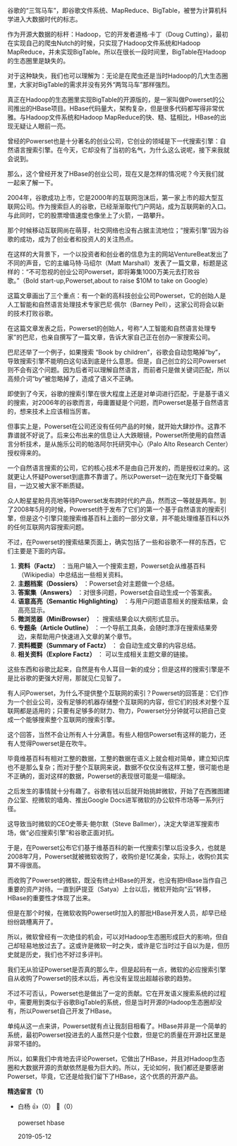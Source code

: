 谷歌的“三驾马车”，即谷歌文件系统、MapReduce、BigTable，被誉为计算机科学进入大数据时代的标志。

作为开源大数据的标杆：Hadoop，它的开发者道格·卡丁（Doug Cutting），最初在实现自己的爬虫Nutch的时候，只实现了Hadoop文件系统和Hadoop MapReduce，并未实现BigTable。所以在很长一段时间里，BigTable在Hadoop的生态圈里是缺失的。

对于这种缺失，我们也可以理解为：无论是在爬虫还是当时Hadoop的几大生态圈里，大家对BigTable的需求并没有另外“两驾马车”那样强烈。

真正在Hadoop的生态圈里实现BigTable的开源版的，是一家叫做Powerset的公司推出的HBase项目。HBase代码量大，架构复杂，但是很多代码都写得非常优雅。与Hadoop文件系统和Hadoop MapReduce的快、糙、猛相比，HBase的出现无疑让人眼前一亮。

曾经的Powerset也是十分著名的创业公司，它创业的领域是下一代搜索引擎：自然语言搜索引擎。在今天，它却没有了当初的名气，为什么这么说呢，接下来我就会说到。

那么，这个曾经开发了HBase的创业公司，现在又是怎样的情况呢？今天我们就一起来了解一下。

2004年，谷歌成功上市，它是2000年的互联网泡沫后，第一家上市的超大型互联网公司。作为搜索巨人的谷歌，已经渐渐取代门户网站，成为互联网新的入口。与此同时，它的股票增值速度也像坐上了火箭，一路攀升。

那个时候移动互联网尚在萌芽，社交网络也没有占据主流地位；“搜索引擎”因为谷歌的成功，成为了创业者和投资人的关注热点。

在这样的大背景下，一个以投资者和创业者的信息为主的网站VentureBeat发出了不同的声音，它的主编马特·马绍尔（Matt Marshall）发表了一篇文章，标题是这样的：“不可忽视的创业公司Powerset，即将筹集1000万美元去打败谷歌。”（Bold start-up,Powerset,about to raise $10M to take on Google）

这篇文章画出了三个重点：有一个新的高科技创业公司Powerset，它的创始人是人工智能和自然语言处理技术专家巴尼·佩尔（Barney Pell），这家公司将会以新的技术打败谷歌。

在这篇文章发表之后，Powerset的创始人，号称“人工智能和自然语言处理专家”的巴尼，也亲自撰写了一篇文章，告诉大家自己正在创办一家搜索公司。

巴尼还举了一个例子，如果搜索 “Book by children”，谷歌会自动忽略掉“by”，导致搜索引擎不能明白这句话到底是什么意思。但是，自己创立的公司Powerset则不会有这个问题。因为后者可以理解自然语言，而前者只是做关键词匹配，所以高频介词“by”被忽略掉了，造成了语义不正确。

即使到了今天，谷歌的搜索引擎在很大程度上还是对单词进行匹配，于是基于语义的搜索，对2006年的谷歌而言，毋庸置疑是个问题，而Powerset是基于自然语言的，想来技术上应该相当厉害。

但事实上是，Powerset在公司还没有任何产品的时候，就开始大肆炒作。这靠不靠谱就不好说了。后来公布出来的信息让人大跌眼镜，Powerset所使用的自然语言分析技术，是从施乐公司的帕洛阿尔托研究中心（Palo Alto Research Center）授权得来的。

一个自然语言搜索的公司，它的核心技术不是由自己开发的，而是授权过来的。这就更让人怀疑Powerset到底靠不靠谱了。所以Powerset一边在聚光灯下备受瞩目，一边又被大家不断质疑。

众人盼星星盼月亮地等待Powerset发布跨时代的产品，然而这一等就是两年。到了2008年5月的时候，Powerset终于发布了它们的第一个基于自然语言的搜索引擎，但是这个引擎只能搜索维基百科上面的一部分文章，并不能处理维基百科以外的任何互联网内容搜索问题。

不过，在Powerset的搜索结果页面上，确实包括了一些和谷歌不一样的东西，它们主要是下面的内容。

1. **资料（Factz）** ：当用户输入一个搜索主题，Powerset会从维基百科（Wikipedia）中总结出一些相关资料。
2. **主题档案（Dossiers）** ：Powerset会对主题做一个总结。
3. **答案集（Answers）** ：对很多问题，Powerset会自动生成一个答案表。
4. **语意高亮（Semantic Highlighting）** ：与用户问题语意相关的搜索结果，会高亮显示。
5. **微浏览器（MiniBrowser）** ： 搜索结果会以大纲形式显示。
6. **专题条（Article Outline）** ：一个导航工具条，会随时漂浮在搜索结果旁边，来帮助用户快速进入文章的某个章节。
7. **资料概要（Summary of Factz）** ： 会自动生成文章的内容总结。
8. **相关资料（Explore Factz）** ： 可以生成相关主题文章的链接。

这些东西和谷歌比起来，自然是有令人耳目一新的成分；但是这样的搜索引擎是不是比谷歌的更强大好用，那就见仁见智了。

有人问Powerset，为什么不提供整个互联网的索引？Powerset的回答是：它们作为一个创业公司，没有足够的机器存储整个互联网的内容，但它们的技术对整个互联网都是适用的；只要有足够多的财力、物力，Powerset分分钟就可以把自己变成一个能够搜索整个互联网的搜索引擎。

这个回答，当然不会让所有人十分满意。有些人相信Powerset有这样的能力，还有人觉得Powerset是在吹牛。

毕竟维基百科有相对工整的数据，工整的数据在语义上就会相对简单，建立知识库也不是那么复杂；而对于整个互联网来说，数据不仅仅没有这样工整，很可能也是不正确的，面对这样的数据，Powerset的表现很可能是一塌糊涂。

之后发生的事情就十分有趣了。谷歌有钱以后就开始挑衅微软，开始了在西雅图建办公室、挖微软的墙角、推出Google Docs进军微软的办公软件市场等一系列行径。

这导致当时微软的CEO史蒂夫·鲍尔默（Steve Ballmer），决定大举进军搜索市场，做“必应搜索引擎”和谷歌正面对抗。

于是，在Powerset公布它们基于维基百科的新一代搜索引擎以后没多久，也就是2008年7月，Powerset就被微软收购了，收购价是1亿美金，实际上，收购价其实算不得很高。

而收购了Powerset的微软，既没有终止HBase的开发，也没有把HBase当作自己重要的资产对待。一直到萨提亚（Satya）上台以后，微软开始向“云”转移，HBase的重要性才体现了出来。

但是在那个时候，在微软收购Powerset时加入的那批HBase开发人员，却早已经纷纷跳槽离开了。

所以，微软曾经有一次绝佳的机会，可以对Hadoop生态圈形成巨大的影响，但自己却轻易地放过去了。这或许是微软一时之失，或许是它当时过于自以为是，但历史就是历史，我们也不好过多评判。

我们无从验证Powerset是否真的那么牛，但是起码有一点，微软的必应搜索引擎自从收购了Powerset的技术以后，再也没有呈现出超越谷歌的趋势。

不过不可否认，Powerset也是做出了一定的贡献。它在开发语义搜索系统的过程中，需要用到类似于谷歌BigTable的系统，但是当时开源的Hadoop生态圈却没有，所以Powerset自己开发了HBase。

单纯从这一点来讲，Powerset就有点让我刮目相看了。HBase并非是一个简单的系统，最初Powerset投进去的人虽然只是个位数，但是它的质量在开源社区里是非常不错的。

所以，如果我们中肯地去评论Powerset，它做出了HBase，并且对Hadoop生态圈和大数据开源的贡献依然是极为巨大的。所以，无论如何，我们都还是要感谢Powerset，毕竟，它还是给我们留下了HBase，这个优质的开源产品。
<div><strong>精选留言（1）</strong></div><ul>
<li><span>白杨</span> 👍（0） 💬（0）<p>powerset hbase</p>2019-05-12</li><br/>
</ul>